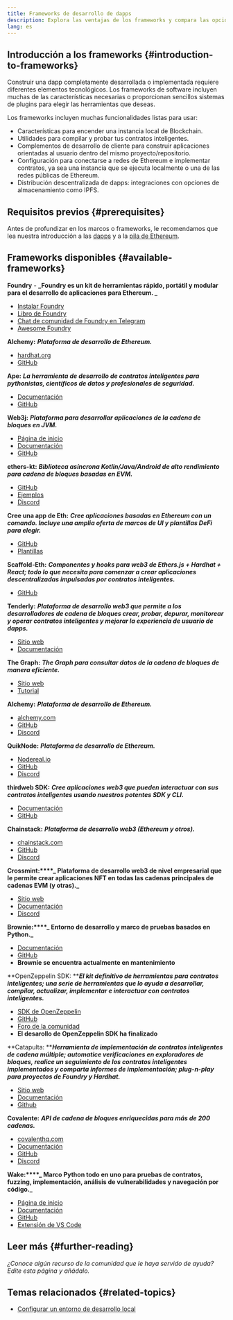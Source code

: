 ```yaml
---
title: Frameworks de desarrollo de dapps
description: Explora las ventajas de los frameworks y compara las opciones disponibles.
lang: es
---
```


## Introducción a los frameworks {#introduction-to-frameworks}

Construir una dapp completamente desarrollada o implementada requiere diferentes elementos tecnológicos. Los frameworks de software incluyen muchas de las características necesarias o proporcionan sencillos sistemas de plugins para elegir las herramientas que deseas.

Los frameworks incluyen muchas funcionalidades listas para usar:

- Características para encender una instancia local de Blockchain.
- Utilidades para compilar y probar tus contratos inteligentes.
- Complementos de desarrollo de cliente para construir aplicaciones orientadas al usuario dentro del mismo proyecto/repositorio.
- Configuración para conectarse a redes de Ethereum e implementar contratos, ya sea una instancia que se ejecuta localmente o una de las redes públicas de Ethereum.
- Distribución descentralizada de dapps: integraciones con opciones de almacenamiento como IPFS.

## Requisitos previos {#prerequisites}

Antes de profundizar en los marcos o frameworks, le recomendamos que lea nuestra introducción a las [dapps](/developers/docs/dapps/) y a la [pila de Ethereum](/developers/docs/ethereum-stack/).

## Frameworks disponibles {#available-frameworks}

**Foundry** - **_Foundry es un kit de herramientas rápido, portátil y modular para el desarrollo de aplicaciones para Ethereum. _**

- [Instalar Foundry](https://book.getfoundry.sh/)
- [Libro de Foundry](https://book.getfoundry.sh/)
- [Chat de comunidad de Foundry en Telegram](https://t.me/foundry_support)
- [Awesome Foundry](https://github.com/crisgarner/awesome-foundry)

**Alchemy:** **_Plataforma de desarrollo de Ethereum._**

- [hardhat.org](https://hardhat.org)
- [GitHub](https://github.com/nomiclabs/hardhat)

**Ape:** **_La herramienta de desarrollo de contratos inteligentes para pythonistas, científicos de datos y profesionales de seguridad._**

- [Documentación](https://docs.apeworx.io/ape/stable/)
- [GitHub](https://github.com/ApeWorX/ape)

**Web3j:** **_Plataforma para desarrollar aplicaciones de la cadena de bloques en JVM._**

- [Página de inicio](https://www.web3labs.com/web3j-sdk)
- [Documentación](https://docs.web3j.io)
- [GitHub](https://github.com/web3j/web3j)

**ethers-kt:** **_Biblioteca asíncrona Kotlin/Java/Android de alto rendimiento para cadena de bloques basadas en EVM._**

- [GitHub](https://github.com/Kr1ptal/ethers-kt)
- [Ejemplos](https://github.com/Kr1ptal/ethers-kt/tree/master/examples)
- [Discord](https://discord.gg/rx35NzQGSb)

**Cree una app de Eth:** **_Cree aplicaciones basadas en Ethereum con un comando. Incluye una amplia oferta de marcos de UI y plantillas DeFi para elegir._**

- [GitHub](https://github.com/paulrberg/create-eth-app)
- [Plantillas](https://github.com/PaulRBerg/create-eth-app/tree/develop/templates)

**Scaffold-Eth:** **_Componentes y hooks para web3 de Ethers.js + Hardhat + React; todo lo que necesita para comenzar a crear aplicaciones descentralizadas impulsadas por contratos inteligentes._**

- [GitHub](https://github.com/scaffold-eth/scaffold-eth-2)

**Tenderly:** **_Plataforma de desarrollo web3 que permite a los desarrolladores de cadena de bloques crear, probar, depurar, monitorear y operar contratos inteligentes y mejorar la experiencia de usuario de dapps._**

- [Sitio web](https://tenderly.co/)
- [Documentación](https://docs.tenderly.co/ethereum-development-practices)

**The Graph:** **_The Graph para consultar datos de la cadena de bloques de manera eficiente._**

- [Sitio web](https://thegraph.com/)
- [Tutorial](/developers/tutorials/the-graph-fixing-web3-data-querying/)

**Alchemy:** **_Plataforma de desarrollo de Ethereum._**

- [alchemy.com](https://www.alchemy.com/)
- [GitHub](https://github.com/alchemyplatform)
- [Discord](https://discord.com/invite/alchemyplatform)

**QuikNode:** **_Plataforma de desarrollo de Ethereum._**

- [Nodereal.io](https://nodereal.io/)
- [GitHub](https://github.com/node-real)
- [Discord](https://discord.gg/V5k5gsuE)

**thirdweb SDK:** **_Cree aplicaciones web3 que pueden interactuar con sus contratos inteligentes usando nuestros potentes SDK y CLI._**

- [Documentación](https://portal.thirdweb.com/sdk/)
- [GitHub](https://github.com/thirdweb-dev/)

**Chainstack:** **_Plataforma de desarrollo web3 (Ethereum y otros)._**

- [chainstack.com](https://www.chainstack.com/)
- [GitHub](https://github.com/chainstack)
- [Discord](https://discord.gg/BSb5zfp9AT)

**Crossmint:****_ Plataforma de desarrollo web3 de nivel empresarial que le permite crear aplicaciones NFT en todas las cadenas principales de cadenas EVM (y otras)._**

- [Sitio web](https://www.crossmint.com)
- [Documentación](https://docs.crossmint.com)
- [Discord](https://discord.com/invite/crossmint)

**Brownie:****_ Entorno de desarrollo y marco de pruebas basados en Python._**

- [Documentación](https://eth-brownie.readthedocs.io/en/latest/)
- [GitHub](https://github.com/eth-brownie/brownie)
- **Brownie se encuentra actualmente en mantenimiento**

**OpenZeppelin SDK: ****_El kit definitivo de herramientas para contratos inteligentes; una serie de herramientas que lo ayuda a desarrollar, compilar, actualizar, implementar e interactuar con contratos inteligentes._**

- [SDK de OpenZeppelin](https://openzeppelin.com/sdk/)
- [GitHub](https://github.com/OpenZeppelin/openzeppelin-sdk)
- [Foro de la comunidad](https://forum.openzeppelin.com/c/support/17)
- **El desarollo de OpenZeppelin SDK ha finalizado**

**Catapulta: ****_Herramienta de implementación de contratos inteligentes de cadena múltiple; automatice verificaciones en exploradores de bloques, realice un seguimiento de los contratos inteligentes implementados y comparta informes de implementación; plug-n-play para proyectos de Foundry y Hardhat._**

- [Sitio web](https://catapulta.sh/)
- [Documentación](https://catapulta.sh/docs)
- [Github](https://github.com/catapulta-sh)

**Covalente:** **_API de cadena de bloques enriquecidas para más de 200 cadenas._**

- [covalenthq.com](https://www.covalenthq.com/)
- [Documentación](https://www.covalenthq.com/docs/api/)
- [GitHub](https://github.com/covalenthq)
- [Discord](https://www.covalenthq.com/discord/)

**Wake:****_ Marco Python todo en uno para pruebas de contratos, fuzzing, implementación, análisis de vulnerabilidades y navegación por código._**

- [Página de inicio](https://getwake.io/)
- [Documentación](https://ackeeblockchain.com/wake/docs/latest/)
- [GitHub](https://github.com/Ackee-Blockchain/wake)
- [Extensión de VS Code](https://marketplace.visualstudio.com/items?itemName=AckeeBlockchain.tools-for-solidity)

## Leer más {#further-reading}

_¿Conoce algún recurso de la comunidad que le haya servido de ayuda? Edite esta página y añádalo._

## Temas relacionados {#related-topics}

- [Configurar un entorno de desarrollo local](/developers/local-environment/)
